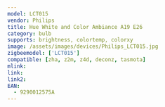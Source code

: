 ```yaml
---
model: LCT015
vendor: Philips
title: Hue White and Color Ambiance A19 E26
category: bulb
supports: brightness, colortemp, colorxy
image: /assets/images/devices/Philips_LCT015.jpg
zigbeemodel: ['LCT015'] 
compatible: [zha, z2m, z4d, deconz, tasmota]
mlink: 
link: 
link2: 
EAN: 
  - 9290012575A
---
```

